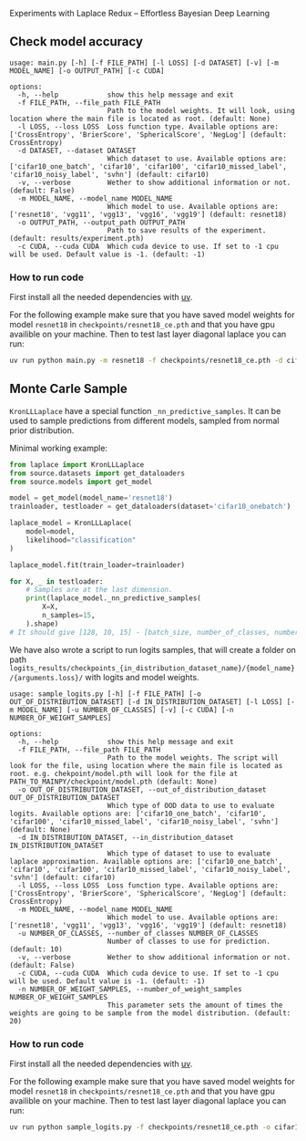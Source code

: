 Experiments with Laplace Redux – Effortless Bayesian Deep Learning

## Check model accuracy

```
usage: main.py [-h] [-f FILE_PATH] [-l LOSS] [-d DATASET] [-v] [-m MODEL_NAME] [-o OUTPUT_PATH] [-c CUDA]

options:
  -h, --help            show this help message and exit
  -f FILE_PATH, --file_path FILE_PATH
                        Path to the model weights. It will look, using location where the main file is located as root. (default: None)
  -l LOSS, --loss LOSS  Loss function type. Available options are: ['CrossEntropy', 'BrierScore', 'SphericalScore', 'NegLog'] (default: CrossEntropy)
  -d DATASET, --dataset DATASET
                        Which dataset to use. Available options are: ['cifar10_one_batch', 'cifar10', 'cifar100', 'cifar10_missed_label', 'cifar10_noisy_label', 'svhn'] (default: cifar10)
  -v, --verbose         Wether to show additional information or not. (default: False)
  -m MODEL_NAME, --model_name MODEL_NAME
                        Which model to use. Available options are: ['resnet18', 'vgg11', 'vgg13', 'vgg16', 'vgg19'] (default: resnet18)
  -o OUTPUT_PATH, --output_path OUTPUT_PATH
                        Path to save results of the experiment. (default: results/experiment.pth)
  -c CUDA, --cuda CUDA  Which cuda device to use. If set to -1 cpu will be used. Default value is -1. (default: -1)
```

### How to run code
First install all the needed dependencies with [uv](https://docs.astral.sh/uv/getting-started/installation/#standalone-installer). 

For the following example make sure that  you have saved model weights for model `resnet18` in `checkpoints/resnet18_ce.pth` and that you have gpu availible on your machine. Then to test last layer diagonal laplace you can run:
```bash
uv run python main.py -m resnet18 -f checkpoints/resnet18_ce.pth -d cifar10_one_batch -c 0 -o results.pth -v
```
## Monte Carle Sample

`KronLLLaplace` have a special function `_nn_predictive_samples`. It can be used to sample predictions from different models, sampled from normal prior distribution. 

Minimal working example:
```python
from laplace import KronLLLaplace
from source.datasets import get_dataloaders
from source.models import get_model

model = get_model(model_name='resnet18')
trainloader, testloader = get_dataloaders(dataset='cifar10_onebatch')

laplace_model = KronLLLaplace(
    model=model,
    likelihood="classification"
)

laplace_model.fit(train_loader=trainloader)

for X, _ in testloader:
    # Samples are at the last dimension.
    print(laplace_model._nn_predictive_samples(
        X=X,
        n_samples=15,
    ).shape)
# It should give [128, 10, 15] - [batch_size, number_of_classes, number_of_monte_carlo_samples]
```

We have also wrote a script to run logits samples, that will create a folder on path `logits_results/checkpoints_{in_distribution_dataset_name}/{model_name}/{arguments.loss}/` with logits and model weights.

```
usage: sample_logits.py [-h] [-f FILE_PATH] [-o OUT_OF_DISTRIBUTION_DATASET] [-d IN_DISTRIBUTION_DATASET] [-l LOSS] [-m MODEL_NAME] [-u NUMBER_OF_CLASSES] [-v] [-c CUDA] [-n NUMBER_OF_WEIGHT_SAMPLES]

options:
  -h, --help            show this help message and exit
  -f FILE_PATH, --file_path FILE_PATH
                        Path to the model weights. The script will look for the file, using location where the main file is located as root. e.g. chekpoint/model.pth will look for the file at PATH_TO_MAINPY/checkpoint/model.pth (default: None)
  -o OUT_OF_DISTRIBUTION_DATASET, --out_of_distribution_dataset OUT_OF_DISTRIBUTION_DATASET
                        Which type of OOD data to use to evaluate logits. Available options are: ['cifar10_one_batch', 'cifar10', 'cifar100', 'cifar10_missed_label', 'cifar10_noisy_label', 'svhn'] (default: None)
  -d IN_DISTRIBUTION_DATASET, --in_distribution_dataset IN_DISTRIBUTION_DATASET
                        Which type of dataset to use to evaluate laplace approximation. Available options are: ['cifar10_one_batch', 'cifar10', 'cifar100', 'cifar10_missed_label', 'cifar10_noisy_label', 'svhn'] (default: cifar10)
  -l LOSS, --loss LOSS  Loss function type. Available options are: ['CrossEntropy', 'BrierScore', 'SphericalScore', 'NegLog'] (default: CrossEntropy)
  -m MODEL_NAME, --model_name MODEL_NAME
                        Which model to use. Available options are: ['resnet18', 'vgg11', 'vgg13', 'vgg16', 'vgg19'] (default: resnet18)
  -u NUMBER_OF_CLASSES, --number_of_classes NUMBER_OF_CLASSES
                        Number of classes to use for prediction. (default: 10)
  -v, --verbose         Wether to show additional information or not. (default: False)
  -c CUDA, --cuda CUDA  Which cuda device to use. If set to -1 cpu will be used. Default value is -1. (default: -1)
  -n NUMBER_OF_WEIGHT_SAMPLES, --number_of_weight_samples NUMBER_OF_WEIGHT_SAMPLES
                        This parameter sets the amount of times the weights are going to be sample from the model distribution. (default: 20)
```

### How to run code

First install all the needed dependencies with [uv](https://docs.astral.sh/uv/getting-started/installation/#standalone-installer). 

For the following example make sure that  you have saved model weights for model `resnet18` in `checkpoints/resnet18_ce.pth` and that you have gpu availible on your machine. Then to test last layer diagonal laplace you can run:

```bash
uv run python sample_logits.py -f checkpoints/resnet18_ce.pth -o cifar10_one_batch -d cifar10_one_batch -l CrossEntropy -m resnet18 -v
```